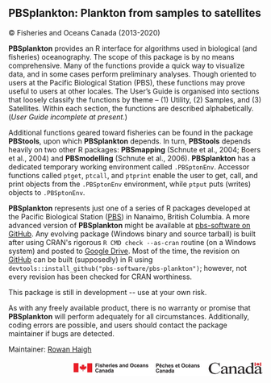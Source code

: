 ## PBSplankton: Plankton from samples to satellites ##
&copy; Fisheries and Oceans Canada (2013-2020)

**PBSplankton** provides an R interface for algorithms used in biological (and fisheries) oceanography. The scope of this package is by no means comprehensive. Many of the functions provide a quick way to visualize data, and in some cases perform preliminary analyses. Though oriented to users at the Pacific Biological Station (PBS), these functions may prove useful to users at other locales. The User’s Guide is organised into sections that loosely classify the functions by theme – (1) Utility, (2) Samples, and (3) Satellites. Within each section, the functions are described alphabetically. (*User Guide incomplete at present*.)

Additional functions geared toward fisheries can be found in the package **PBStools**, upon which **PBSplankton** depends. In turn, **PBStools** depends heavily on two other R packages: **PBSmapping** (Schnute et al., 2004; Boers et al., 2004) and **PBSmodelling** (Schnute et al., 2006). **PBSplankton** has a dedicated temporary working environment called `.PBSptonEnv`. Accessor functions called `ptget`, `ptcall`, and `ptprint` enable the user to get, call, and print objects from the `.PBSptonEnv` environment, while `ptput` puts (writes) objects to `.PBSptonEnv`.

**PBSplankton** represents just one of a series of R packages developed at the Pacific Biological Station (<a href="http://www.pac.dfo-mpo.gc.ca/science/facilities-installations/index-eng.html#pbs">PBS</a>) in Nanaimo, British Columbia. A more advanced version of **PBSplankton** might be available at <a href="https://github.com/pbs-software">pbs-software on GitHub</a>. Any evolving package (Windows binary and source tarball) is built after using CRAN's rigorous `R CMD check --as-cran` routine (on a Windows system) and posted to <a href="https://drive.google.com/drive/folders/0B2Bkic2Qu5LGOGx1WkRySVYxNFU?usp=sharing">Google Drive</a>. Most of the time, the revision on <a href="https://github.com/pbs-software/pbs-plankton">GitHub</a> can be built (supposedly) in R using `devtools::install_github("pbs-software/pbs-plankton")`; however, not every revision has been checked for CRAN worthiness.

This package is still in development -- use at your own risk.

As with any freely available product, there is no warranty or promise that **PBSplankton** will perform adequately for all circumstances. Additionally, coding errors are possible, and users should contact the package maintainer if bugs are detected.

Maintainer: <a href="mailto:rowan.haigh@dfo-mpo.gc.ca">Rowan Haigh</a>

<p align="right"><img src="DFOlogo_small.jpg" alt="DFO logo" style="height:30px;"></p> 

